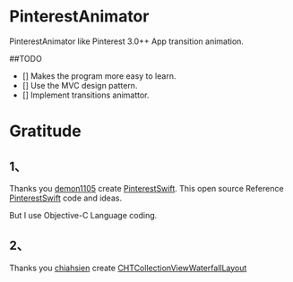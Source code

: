 PinterestAnimator
=================

PinterestAnimator like Pinterest 3.0++ App transition animation.

##TODO

- [] Makes the program more easy to learn.
- [] Use the MVC design pattern.
- [] Implement transitions animattor.



Gratitude
=================
## 1、
Thanks you [demon1105](https://github.com/demon1105) create [PinterestSwift](https://github.com/demon1105/PinterestSwift).
This open source Reference [PinterestSwift](https://github.com/demon1105/PinterestSwift) code and ideas.

But I use Objective-C Language coding.


## 2、
Thanks you [chiahsien](https://github.com/chiahsien) create [CHTCollectionViewWaterfallLayout](https://github.com/chiahsien/CHTCollectionViewWaterfallLayout)

